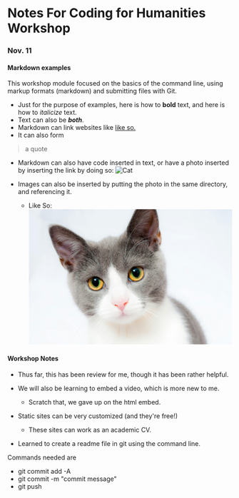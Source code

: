 # Notes For Coding for Humanities Workshop

### Nov. 11

#### Markdown examples

This workshop module focused on the basics of the command line, using markup formats (markdown) and submitting files with Git. 
- Just for the purpose of examples, here is how to **bold** text, and here is how to _italicize_ text. 
- Text can also be **_both_**.
- Markdown can link websites like [like so.](https://dh-coding-docs.netlify.app)
- It can also form 
> a quote
- Markdown can also have code inserted in text, or have a photo inserted by inserting the link by doing so:
![Cat](https://images.pexels.com/photos/104827/cat-pet-animal-domestic-104827.jpeg?auto=compress&cs=tinysrgb&w=1260&h=750&dpr=1)

- Images can also be inserted by putting the photo in the same directory, and referencing it. 
  - Like So:
![Cat](CatPhoto-104827.jpg)

#### Workshop Notes

- Thus far, this has been review for me, though it has been rather helpful. 
- We will also be learning to embed a video, which is more new to me. 
  - Scratch that, we gave up on the html embed. 
- Static sites can be very customized (and they're free!)
  - These sites can work as an academic CV.

- Learned to create a readme file in git using the command line. 

Commands needed are 
  - git commit add -A
  - git commit -m "commit message"
  - git push
